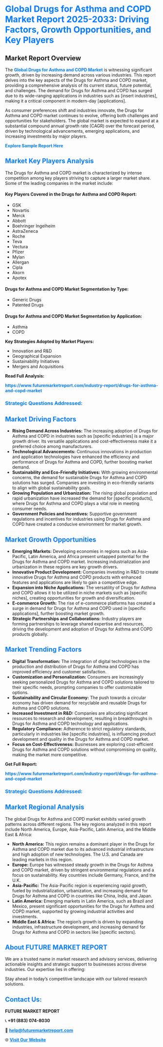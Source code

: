 <h1 style="color: #007BFF;">Global Drugs for Asthma and COPD Market Report 2025-2033: Driving Factors, Growth Opportunities, and Key Players</h1>

<section id="overview">
<h2>Market Report Overview</h2>
<p>The <a href="https://www.futuremarketreport.com/industry-report/drugs-for-asthma-and-copd-market" style="color: #007BFF; text-decoration: none;"><strong>Global Drugs for Asthma and COPD Market</strong></a> is witnessing significant growth, driven by increasing demand across various industries. This report delves into the key aspects of the Drugs for Asthma and COPD market, providing a comprehensive analysis of its current status, future potential, and challenges. The demand for Drugs for Asthma and COPD has surged due to its wide-ranging applications in industries such as [insert industries], making it a critical component in modern-day [applications].</p>
<p>As consumer preferences shift and industries innovate, the Drugs for Asthma and COPD market continues to evolve, offering both challenges and opportunities for stakeholders. The global market is expected to expand at a substantial compound annual growth rate (CAGR) over the forecast period, driven by technological advancements, emerging applications, and increasing investments by major players.</p>
</section>

<section id="overview">
<p><a href="https://www.futuremarketreport.com/request-sample/reportId=108986" style="color: #007BFF; text-decoration: none;"><strong>Explore Sample Report Here</strong></a></p>
</section>

<section id="key-players">
<h2 style="color: #007BFF;">Market Key Players Analysis</h2>
<p>The Drugs for Asthma and COPD market is characterized by intense competition among key players striving to capture a larger market share. Some of the leading companies in the market include:</p>
<h4>Key Players Covered in the Drugs for Asthma and COPD Report:</h4>
<ul><li>GSK</li><li>Novartis</li><li>Merck</li><li>Abbott</li><li>Boehringer Ingelheim</li><li>AstraZeneca</li><li>Roche</li><li>Teva</li><li>Vectura</li><li>Pfizer</li><li>Mylan</li><li>Allergan</li><li>Cipla</li><li>Akorn</li><li>Apotex</li></ul>
<h4>Drugs for Asthma and COPD Market Segmentation by Type:</h4>
<ul><li>Generic Drugs</li><li>Patented Drugs</li></ul>

<h4>Drugs for Asthma and COPD Market Segmentation by Application:</h4>
<ul><li>Asthma</li><li>COPD</li></ul>
<p><strong>Key Strategies Adopted by Market Players:</strong></p>
<ul>
<li>Innovation and R&D</li>
<li>Geographical Expansion</li>
<li>Sustainability Initiatives</li>
<li>Mergers and Acquisitions</li>
</ul>
</section>

<section>
<p><strong>Read Full Analysis: </strong></p><a href="https://www.futuremarketreport.com/industry-report/drugs-for-asthma-and-copd-market" style="color: #007BFF; text-decoration: none;"><strong>https://www.futuremarketreport.com/industry-report/drugs-for-asthma-and-copd-market</strong></a>
<h3 style="color: #007BFF;">Strategic Questions Addressed:</h3>
</section>

<section id="driving-factors">
<h2 style="color: #007BFF;">Market Driving Factors</h2>
<ul>
<li><strong>Rising Demand Across Industries:</strong> The increasing adoption of Drugs for Asthma and COPD in industries such as [specific industries] is a major growth driver. Its versatile applications and cost-effectiveness make it a preferred choice among manufacturers.</li>
<li><strong>Technological Advancements:</strong> Continuous innovations in production and application technologies have enhanced the efficiency and performance of Drugs for Asthma and COPD, further boosting market demand.</li>
<li><strong>Sustainability and Eco-Friendly Initiatives:</strong> With growing environmental concerns, the demand for sustainable Drugs for Asthma and COPD solutions has surged. Companies are investing in eco-friendly variants to align with global sustainability goals.</li>
<li><strong>Growing Population and Urbanization:</strong> The rising global population and rapid urbanization have increased the demand for [specific products], where Drugs for Asthma and COPD plays a vital role in meeting consumer needs.</li>
<li><strong>Government Policies and Incentives:</strong> Supportive government regulations and incentives for industries using Drugs for Asthma and COPD have created a conducive environment for market growth.</li>
</ul>
</section>

<section id="growth-opportunities">
<h2 style="color: #007BFF;">Market Growth Opportunities</h2>
<ul>
<li><strong>Emerging Markets:</strong> Developing economies in regions such as Asia-Pacific, Latin America, and Africa present untapped potential for the Drugs for Asthma and COPD market. Increasing industrialization and urbanization in these regions are key growth drivers.</li>
<li><strong>Innovative Product Development:</strong> Companies investing in R&D to create innovative Drugs for Asthma and COPD products with enhanced features and applications are likely to gain a competitive edge.</li>
<li><strong>Expansion into Niche Applications:</strong> The versatility of Drugs for Asthma and COPD allows it to be utilized in niche markets such as [specific niches], creating opportunities for growth and diversification.</li>
<li><strong>E-commerce Growth:</strong> The rise of e-commerce platforms has created a surge in demand for Drugs for Asthma and COPD used in [specific applications], further boosting market growth.</li>
<li><strong>Strategic Partnerships and Collaborations:</strong> Industry players are forming partnerships to leverage shared expertise and resources, driving the development and adoption of Drugs for Asthma and COPD products globally.</li>
</ul>
</section>

<section id="trending-factors">
<h2 style="color: #007BFF;">Market Trending Factors</h2>
<ul>
<li><strong>Digital Transformation:</strong> The integration of digital technologies in the production and distribution of Drugs for Asthma and COPD has improved efficiency and customer satisfaction.</li>
<li><strong>Customization and Personalization:</strong> Consumers are increasingly seeking personalized Drugs for Asthma and COPD solutions tailored to their specific needs, prompting companies to offer customizable options.</li>
<li><strong>Sustainability and Circular Economy:</strong> The push towards a circular economy has driven demand for recyclable and reusable Drugs for Asthma and COPD solutions.</li>
<li><strong>Increased Investment in R&D:</strong> Companies are allocating significant resources to research and development, resulting in breakthroughs in Drugs for Asthma and COPD technology and applications.</li>
<li><strong>Regulatory Compliance:</strong> Adherence to strict regulatory standards, particularly in industries like [specific industries], is influencing product development and quality in the Drugs for Asthma and COPD market.</li>
<li><strong>Focus on Cost-Effectiveness:</strong> Businesses are exploring cost-efficient Drugs for Asthma and COPD solutions without compromising on quality, making the market more competitive.</li>
</ul>
</section>

<section>
<p><strong>Get Full Report: </strong></p><a href="https://www.futuremarketreport.com/industry-report/drugs-for-asthma-and-copd-market" style="color: #007BFF; text-decoration: none;"><strong>https://www.futuremarketreport.com/industry-report/drugs-for-asthma-and-copd-market</strong></a>
<h3 style="color: #007BFF;">Strategic Questions Addressed:</h3>
</section>


<section id="regional-analysis">
<h2 style="color: #007BFF;">Market Regional Analysis</h2>
<p>The global Drugs for Asthma and COPD market exhibits varied growth patterns across different regions. The key regions analyzed in this report include North America, Europe, Asia-Pacific, Latin America, and the Middle East & Africa:</p>
<ul>
<li><strong>North America:</strong> This region remains a dominant player in the Drugs for Asthma and COPD market due to its advanced industrial infrastructure and high adoption of new technologies. The U.S. and Canada are leading markets in this region.</li>
<li><strong>Europe:</strong> Europe has witnessed steady growth in the Drugs for Asthma and COPD market, driven by stringent environmental regulations and a focus on sustainability. Key countries include Germany, France, and the U.K.</li>
<li><strong>Asia-Pacific:</strong> The Asia-Pacific region is experiencing rapid growth, fueled by industrialization, urbanization, and increasing demand for Drugs for Asthma and COPD in countries like China, India, and Japan.</li>
<li><strong>Latin America:</strong> Emerging markets in Latin America, such as Brazil and Mexico, present significant opportunities for the Drugs for Asthma and COPD market, supported by growing industrial activities and investments.</li>
<li><strong>Middle East & Africa:</strong> The region’s growth is driven by expanding industries, infrastructure development, and increasing demand for Drugs for Asthma and COPD in sectors like [specific sectors].</li>
</ul>
</section>

<footer>
<h2 style="color: #007BFF;">About FUTURE MARKET REPORT</h2>
<p>We are a trusted name in market research and advisory services, delivering actionable insights and strategic support to businesses across diverse industries. Our expertise lies in offering:</p>

<p>Stay ahead in today’s competitive landscape with our tailored research solutions.</p>

<h2 style="color: #007BFF;">Contact Us:</h2>
<p><strong>FUTURE MARKET REPORT</strong></p>
<p>📞 <strong>+91 (883) 074-8030</strong></p>
<p>📧 <strong><a href="mailto:help@futuremarketreport.com" style="color: #007BFF;">help@futuremarketreport.com</a></strong></p>
<p>🌐 <strong><a href="https://www.futuremarketreport.com/" style="color: #007BFF;">Visit Our Website</a></strong></p>
</footer>
